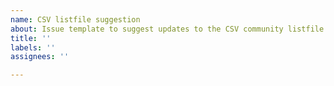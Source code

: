 ```yaml
---
name: CSV listfile suggestion
about: Issue template to suggest updates to the CSV community listfile
title: ''
labels: ''
assignees: ''

---
```



